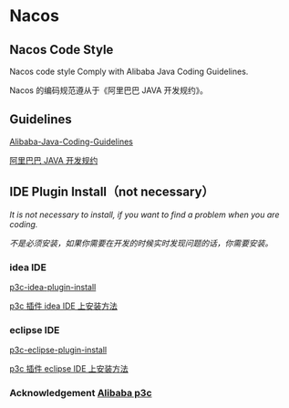 # Nacos

## Nacos Code Style
Nacos code style Comply with Alibaba Java Coding Guidelines.

Nacos 的编码规范遵从于《阿里巴巴 JAVA 开发规约》。


## Guidelines
[Alibaba-Java-Coding-Guidelines](https://alibaba.github.io/Alibaba-Java-Coding-Guidelines/) 

[阿里巴巴 JAVA 开发规约 ](https://github.com/alibaba/p3c/blob/master/%E9%98%BF%E9%87%8C%E5%B7%B4%E5%B7%B4Java%E5%BC%80%E5%8F%91%E6%89%8B%E5%86%8C%EF%BC%88%E5%8D%8E%E5%B1%B1%E7%89%88%EF%BC%89.pdf)


## IDE Plugin Install（not necessary）

*It is not necessary to install, if you want to find a problem when you are coding.*

*不是必须安装，如果你需要在开发的时候实时发现问题的话，你需要安装。*

### idea IDE
[p3c-idea-plugin-install](https://github.com/alibaba/p3c/blob/master/idea-plugin/README.md) 

[p3c 插件 idea IDE 上安装方法 ](https://github.com/alibaba/p3c/blob/master/idea-plugin/README_cn.md)

### eclipse IDE
[p3c-eclipse-plugin-install](https://github.com/alibaba/p3c/blob/master/eclipse-plugin/README.md)

[p3c 插件 eclipse IDE 上安装方法 ](https://github.com/alibaba/p3c/blob/master/eclipse-plugin/README_cn.md)

### Acknowledgement [Alibaba p3c](https://github.com/alibaba/p3c)